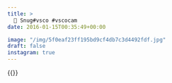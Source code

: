```yaml
---
title: >
  🐛 Snug#vsco #vscocam 
date: 2016-01-15T00:35:49+00:00

image: "/img/5f0eaf23ff195bd9cf4db7c3d4492fdf.jpg"
draft: false
instagram: true
---
```


{{<photo src="/img/5f0eaf23ff195bd9cf4db7c3d4492fdf.jpg">}}
